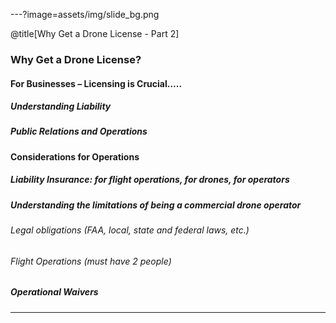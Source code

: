 ---?image=assets/img/slide_bg.png

@title[Why Get a Drone License - Part 2]

### Why Get a Drone License?

#### For Businesses – Licensing is Crucial…..
##### Understanding Liability
##### Public Relations and Operations
#### Considerations for Operations
##### Liability Insurance: for flight operations, for drones, for operators
##### Understanding the limitations of being a commercial drone operator
###### Legal obligations (FAA, local, state and federal laws, etc.)
###### Flight Operations (must have 2 people)
##### Operational Waivers

---
